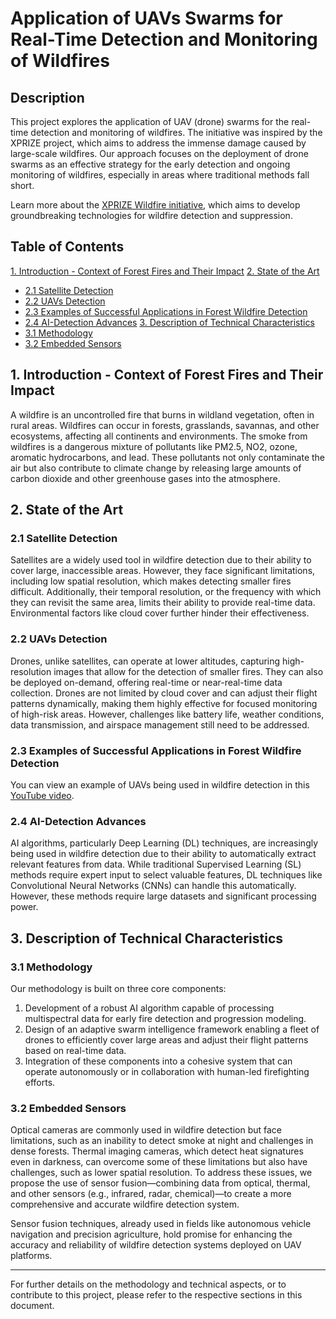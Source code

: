 # Application of UAVs Swarms for Real-Time Detection and Monitoring of Wildfires

## Description

This project explores the application of UAV (drone) swarms for the real-time detection and monitoring of wildfires. The initiative was inspired by the XPRIZE project, which aims to address the immense damage caused by large-scale wildfires. Our approach focuses on the deployment of drone swarms as an effective strategy for the early detection and ongoing monitoring of wildfires, especially in areas where traditional methods fall short.

Learn more about the [XPRIZE Wildfire initiative](https://www.xprize.org/prizes/wildfire), which aims to develop groundbreaking technologies for wildfire detection and suppression.

## Table of Contents

[1. Introduction - Context of Forest Fires and Their Impact](#introduction---context-of-forest-fires-and-their-impact)
[2. State of the Art](#state-of-the-art)
   - [2.1 Satellite Detection](#satellite-detection)
   - [2.2 UAVs Detection](#uavs-detection)
   - [2.3 Examples of Successful Applications in Forest Wildfire Detection](#examples-of-successful-applications-in-forest-wildfire-detection)
   - [2.4 AI-Detection Advances](#ai-detection-advances)
[3. Description of Technical Characteristics](#description-of-technical-characteristics)
   - [3.1 Methodology](#methodology)
   - [3.2 Embedded Sensors](#embedded-sensors)

## 1. Introduction - Context of Forest Fires and Their Impact

A wildfire is an uncontrolled fire that burns in wildland vegetation, often in rural areas. Wildfires can occur in forests, grasslands, savannas, and other ecosystems, affecting all continents and environments. The smoke from wildfires is a dangerous mixture of pollutants like PM2.5, NO2, ozone, aromatic hydrocarbons, and lead. These pollutants not only contaminate the air but also contribute to climate change by releasing large amounts of carbon dioxide and other greenhouse gases into the atmosphere.

## 2. State of the Art

### 2.1 Satellite Detection

Satellites are a widely used tool in wildfire detection due to their ability to cover large, inaccessible areas. However, they face significant limitations, including low spatial resolution, which makes detecting smaller fires difficult. Additionally, their temporal resolution, or the frequency with which they can revisit the same area, limits their ability to provide real-time data. Environmental factors like cloud cover further hinder their effectiveness.

### 2.2 UAVs Detection

Drones, unlike satellites, can operate at lower altitudes, capturing high-resolution images that allow for the detection of smaller fires. They can also be deployed on-demand, offering real-time or near-real-time data collection. Drones are not limited by cloud cover and can adjust their flight patterns dynamically, making them highly effective for focused monitoring of high-risk areas. However, challenges like battery life, weather conditions, data transmission, and airspace management still need to be addressed.

### 2.3 Examples of Successful Applications in Forest Wildfire Detection

You can view an example of UAVs being used in wildfire detection in this [YouTube video](https://www.youtube.com/watch?v=XNF_Sddlgy4).

### 2.4 AI-Detection Advances

AI algorithms, particularly Deep Learning (DL) techniques, are increasingly being used in wildfire detection due to their ability to automatically extract relevant features from data. While traditional Supervised Learning (SL) methods require expert input to select valuable features, DL techniques like Convolutional Neural Networks (CNNs) can handle this automatically. However, these methods require large datasets and significant processing power.

## 3. Description of Technical Characteristics

### 3.1 Methodology

Our methodology is built on three core components:

1. Development of a robust AI algorithm capable of processing multispectral data for early fire detection and progression modeling.
2. Design of an adaptive swarm intelligence framework enabling a fleet of drones to efficiently cover large areas and adjust their flight patterns based on real-time data.
3. Integration of these components into a cohesive system that can operate autonomously or in collaboration with human-led firefighting efforts.

### 3.2 Embedded Sensors

Optical cameras are commonly used in wildfire detection but face limitations, such as an inability to detect smoke at night and challenges in dense forests. Thermal imaging cameras, which detect heat signatures even in darkness, can overcome some of these limitations but also have challenges, such as lower spatial resolution. To address these issues, we propose the use of sensor fusion—combining data from optical, thermal, and other sensors (e.g., infrared, radar, chemical)—to create a more comprehensive and accurate wildfire detection system.

Sensor fusion techniques, already used in fields like autonomous vehicle navigation and precision agriculture, hold promise for enhancing the accuracy and reliability of wildfire detection systems deployed on UAV platforms.

---

For further details on the methodology and technical aspects, or to contribute to this project, please refer to the respective sections in this document.
